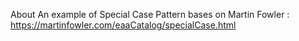 About
An example of Special Case Pattern bases on Martin Fowler : https://martinfowler.com/eaaCatalog/specialCase.html
